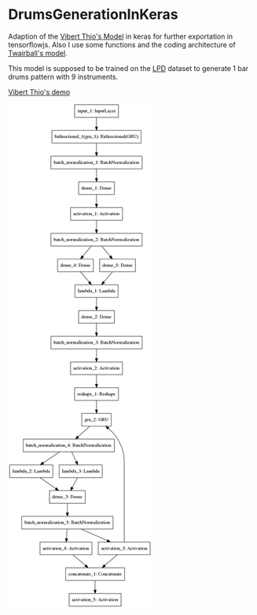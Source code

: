 # DrumsGenerationInKeras
Adaption of the [Vibert Thio's Model](https://github.com/vibertthio/drum_generation) in keras for further exportation in tensorflowjs.
Also I use some functions and the coding architecture of [Twairball's model](https://github.com/twairball/keras_lstm_vae/blob/master/lstm_vae/vae.py). 

This model is supposed to be trained on the [LPD](https://salu133445.github.io/lakh-pianoroll-dataset) dataset to generate 1 bar drums pattern with 9 instruments. 

[Vibert Thio's demo](http://vibertthio.com/drum-vae-client/v3/)



![alt text](https://github.com/frederictamagnan/DrumsGenerationInKeras/blob/master/model.png)


